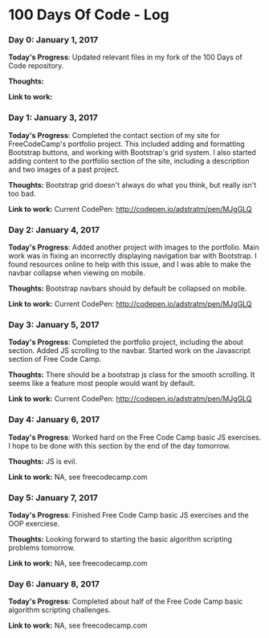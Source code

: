 # 100 Days Of Code - Log

### Day 0: January 1, 2017

**Today's Progress**: Updated relevant files in my fork of the 100 Days of Code repository.  

**Thoughts:**

**Link to work:**

### Day 1: January 3, 2017

**Today's Progress**: Completed the contact section of my site for FreeCodeCamp's portfolio project.  This included adding and formatting Bootstrap buttons, and working with Bootstrap's grid system.  I also started adding content to the portfolio section of the site, including a description and two images of a past project.

**Thoughts:** Bootstrap grid doesn't always do what you think, but really isn't too bad.

**Link to work:** Current CodePen: http://codepen.io/adstratm/pen/MJgGLQ


### Day 2: January 4, 2017

**Today's Progress**: Added another project with images to the portfolio.  Main work was in fixing an incorrectly displaying navigation bar with Bootstrap.  I found resources online to help with this issue, and I was able to make the navbar collapse when viewing on mobile.

**Thoughts:** Bootstrap navbars should by default be collapsed on mobile.

**Link to work:** Current CodePen: http://codepen.io/adstratm/pen/MJgGLQ


### Day 3: January 5, 2017

**Today's Progress**: Completed the portfolio project, including the about section.  Added JS scrolling to the navbar.  Started work on the Javascript section of Free Code Camp.

**Thoughts:** There should be a bootstrap js class for the smooth scrolling.  It seems like a feature most people would want by default.

**Link to work:** Current CodePen: http://codepen.io/adstratm/pen/MJgGLQ


### Day 4: January 6, 2017

**Today's Progress**: Worked hard on the Free Code Camp basic JS exercises.  I hope to be done with this section by the end of the day tomorrow.

**Thoughts:** JS is evil.

**Link to work:** NA, see freecodecamp.com

### Day 5: January 7, 2017

**Today's Progress**: Finished Free Code Camp basic JS exercises and the OOP exerciese.

**Thoughts:** Looking forward to starting the basic algorithm scripting problems tomorrow.

**Link to work:** NA, see freecodecamp.com


### Day 6: January 8, 2017

**Today's Progress**: Completed about half of the Free Code Camp basic algorithm scripting challenges.

**Link to work:** NA, see freecodecamp.com 
